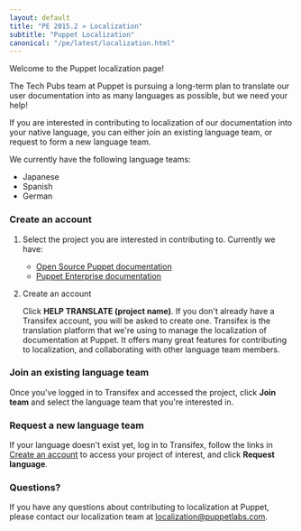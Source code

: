 ```yaml
---
layout: default
title: "PE 2015.2 » Localization"
subtitle: "Puppet Localization"
canonical: "/pe/latest/localization.html"
---
```


Welcome to the Puppet localization page!

The Tech Pubs team at Puppet is pursuing a long-term plan to translate our user documentation into as many languages as possible, but we need your help!

If you are interested in contributing to localization of our documentation into your native language, you can either join an existing language team, or request to form a new language team. 

We currently have the following language teams:

* Japanese
* Spanish
* German

### Create an account

1. Select the project you are interested in contributing to. Currently we have:

   * [Open Source Puppet documentation](https://www.transifex.com/puppet/puppet-documentation/)
   * [Puppet Enterprise documentation](https://www.transifex.com/puppet/puppet-enterprise/)
   
2. Create an account

   Click **HELP TRANSLATE (project name)**. If you don't already have a Transifex account, you will be asked to create one. Transifex is the translation platform that we're using to manage the localization of documentation at Puppet. It offers many great features for contributing to localization, and collaborating with other language team members. 

### Join an existing language team

Once you've logged in to Transifex and accessed the project, click **Join team** and select the language team that you're interested in. 

### Request a new language team

If your language doesn't exist yet, log in to Transifex, follow the links in [Create an account](#create-an-account) to access your project of interest, and click **Request language**.

### Questions?

If you have any questions about contributing to localization at Puppet, please contact our localization team at localization@puppetlabs.com.